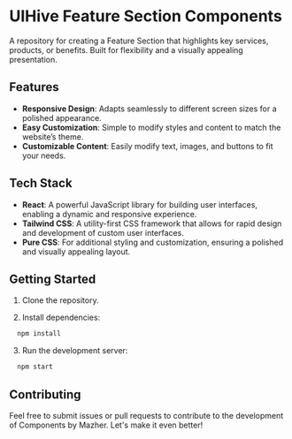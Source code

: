 # UIHive Feature Section Components

A repository for creating a Feature Section that highlights key services, products, or benefits. Built for flexibility and a visually appealing presentation.



## Features

- **Responsive Design**:  Adapts seamlessly to different screen sizes for a polished appearance.
- **Easy Customization**: Simple to modify styles and content to match the website’s theme.
- **Customizable Content**: Easily modify text, images, and buttons to fit your needs.

## Tech Stack

- **React**: A powerful JavaScript library for building user interfaces, enabling a dynamic and responsive experience.
- **Tailwind CSS**: A utility-first CSS framework that allows for rapid design and development of custom user interfaces.
- **Pure CSS**: For additional styling and customization, ensuring a polished and visually appealing layout.


## Getting Started

1. Clone the repository.

2. Install dependencies:

```bash
  npm install
```

3. Run the development server:

```bash
  npm start
```


## Contributing

Feel free to submit issues or pull requests to contribute to the development of Components by Mazher. Let's make it even better!
